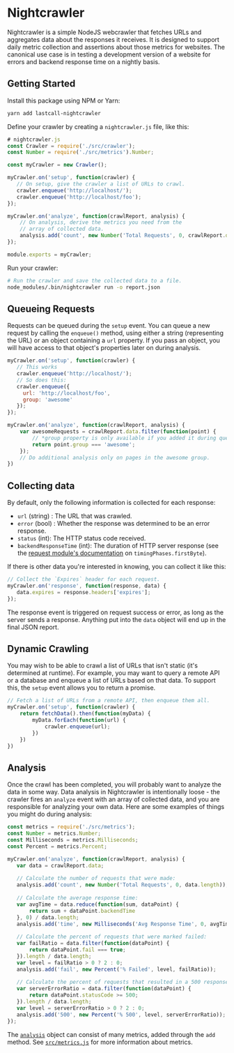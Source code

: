 Nightcrawler
============

Nightcrawler is a simple NodeJS webcrawler that fetches URLs and aggregates data about the responses it receives.  It is designed to support daily metric collection and assertions about those metrics for websites.  The canonical use case is in testing a development version of a website for errors and backend response time on a nightly basis.

Getting Started
---------------
Install this package using NPM or Yarn:
```bash
yarn add lastcall-nightcrawler
```
Define your crawler by creating a `nightcrawler.js` file, like this:
```js
# nightcrawler.js
const Crawler = require('./src/crawler');
const Number = require('./src/metrics').Number;

const myCrawler = new Crawler();

myCrawler.on('setup', function(crawler) {
   // On setup, give the crawler a list of URLs to crawl.
   crawler.enqueue('http://localhost/'); 
   crawler.enqueue('http://localhost/foo'); 
});

myCrawler.on('analyze', function(crawlReport, analysis) {
    // On analysis, derive the metrics you need from the
    // array of collected data.
    analysis.add('count', new Number('Total Requests', 0, crawlReport.data.length));
});

module.exports = myCrawler;
```
Run your crawler:
```bash
# Run the crawler and save the collected data to a file.
node_modules/.bin/nightcrawler run -o report.json
```

Queueing Requests
-----------------
Requests can be queued during the `setup` event.  You can queue a new request by calling the `enqueue()` method, using either a string (representing the URL) or an object containing a `url` property.  If you pass an object, you will have access to that object's properties later on during analysis.

```js
myCrawler.on('setup', function(crawler) {
   // This works
   crawler.enqueue('http://localhost/'); 
   // So does this:
   crawler.enqueue({
     url: 'http://localhost/foo',
     group: 'awesome'
   }); 
});

myCrawler.on('analyze', function(crawlReport, analysis) {
    var awesomeRequests = crawlReport.data.filter(function(point) {
        // *group property is only available if you added it during queuing.
        return point.group === 'awesome';
    });
    // Do additional analysis only on pages in the awesome group.
})
```

Collecting data
---------------
By default, only the following information is collected for each response:
* `url` (string) : The URL that was crawled.
* `error` (bool) : Whether the response was determined to be an error response.
* `status` (int): The HTTP status code received.
* `backendResponseTime` (int): The duration of HTTP server response (see the [request module's documentation](https://github.com/request/request) on `timingPhases.firstByte`).

If there is other data you're interested in knowing, you can collect it like this:
```js
// Collect the `Expires` header for each request.
myCrawler.on('response', function(response, data) {
   data.expires = response.headers['expires']; 
});
```
The response event is triggered on request success or error, as long as the server sends a response.  Anything put into the `data` object will end up in the final JSON report.


Dynamic Crawling
----------------
You may wish to be able to crawl a list of URLs that isn't static (it's determined at runtime).  For example, you may want to query a remote API or a database and enqueue a list of URLs based on that data. To support this, the `setup` event allows you to return a promise.

```js
// Fetch a list of URLs from a remote API, then enqueue them all.
myCrawler.on('setup', function(crawler) {
    return fetchData().then(function(myData) {
        myData.forEach(function(url) {
            crawler.enqueue(url);
        })
    })
})
```

Analysis
--------
Once the crawl has been completed, you will probably want to analyze the data in some way.  Data analysis in Nightcrawler is intentionally loose - the crawler fires an `analyze` event with an array of collected data, and you are responsible for analyzing your own data.  Here are some examples of things you might do during analysis:
 
 ```js
const metrics = require('./src/metrics');
const Number = metrics.Number;
const Milliseconds = metrics.Milliseconds;
const Percent = metrics.Percent;

myCrawler.on('analyze', function(crawlReport, analysis) {
    var data = crawlReport.data;
    
    // Calculate the number of requests that were made:
    analysis.add('count', new Number('Total Requests', 0, data.length));
    
    // Calculate the average response time:
    var avgTime = data.reduce(function(sum, dataPoint) {
        return sum + dataPoint.backendTime
    }, 0) / data.length;
    analysis.add('time', new Milliseconds('Avg Response Time', 0, avgTime));
    
    // Calculate the percent of requests that were marked failed:
    var failRatio = data.filter(function(dataPoint) {
        return dataPoint.fail === true;
    }).length / data.length;
    var level = failRatio > 0 ? 2 : 0;
    analysis.add('fail', new Percent('% Failed', level, failRatio));
    
    // Calculate the percent of requests that resulted in a 500 response.
    var serverErrorRatio = data.filter(function(dataPoint) {
        return dataPoint.statusCode >= 500;
    }).length / data.length;
    var level = serverErrorRatio > 0 ? 2 : 0;
    analysis.add('500', new Percent('% 500', level, serverErrorRatio));
});
```
The [`analysis`](./src/analysis.js) object can consist of many metrics, added through the `add` method. See [`src/metrics.js`](./src/metrics.js) for more information about metrics. 